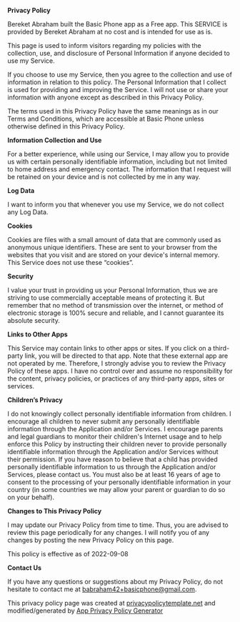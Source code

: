 **Privacy Policy**

Bereket Abraham built the Basic Phone app as a Free app. This SERVICE is provided by Bereket Abraham at no cost and is intended for use as is.

This page is used to inform visitors regarding my policies with the collection, use, and disclosure of Personal Information if anyone decided to use my Service.

If you choose to use my Service, then you agree to the collection and use of information in relation to this policy. The Personal Information that I collect is used for providing and improving the Service. I will not use or share your information with anyone except as described in this Privacy Policy.

The terms used in this Privacy Policy have the same meanings as in our Terms and Conditions, which are accessible at Basic Phone unless otherwise defined in this Privacy Policy.

**Information Collection and Use**

For a better experience, while using our Service, I may allow you to provide us with certain personally identifiable information, including but not limited to home address and emergency contact. The information that I request will be retained on your device and is not collected by me in any way.

**Log Data**

I want to inform you that whenever you use my Service, we do not collect any Log Data.

**Cookies**

Cookies are files with a small amount of data that are commonly used as anonymous unique identifiers. These are sent to your browser from the websites that you visit and are stored on your device's internal memory. This Service does not use these “cookies”.

**Security**

I value your trust in providing us your Personal Information, thus we are striving to use commercially acceptable means of protecting it. But remember that no method of transmission over the internet, or method of electronic storage is 100% secure and reliable, and I cannot guarantee its absolute security.

**Links to Other Apps**

This Service may contain links to other apps or sites. If you click on a third-party link, you will be directed to that app. Note that these external app are not operated by me. Therefore, I strongly advise you to review the Privacy Policy of these apps. I have no control over and assume no responsibility for the content, privacy policies, or practices of any third-party apps, sites or services.

**Children’s Privacy**

I do not knowingly collect personally identifiable information from children. I encourage all children to never submit any personally identifiable information through the Application and/or Services. I encourage parents and legal guardians to monitor their children's Internet usage and to help enforce this Policy by instructing their children never to provide personally identifiable information through the Application and/or Services without their permission. If you have reason to believe that a child has provided personally identifiable information to us through the Application and/or Services, please contact us. You must also be at least 16 years of age to consent to the processing of your personally identifiable information in your country (in some countries we may allow your parent or guardian to do so on your behalf).

**Changes to This Privacy Policy**

I may update our Privacy Policy from time to time. Thus, you are advised to review this page periodically for any changes. I will notify you of any changes by posting the new Privacy Policy on this page.

This policy is effective as of 2022-09-08

**Contact Us**

If you have any questions or suggestions about my Privacy Policy, do not hesitate to contact me at babraham42+basicphone@gmail.com.

This privacy policy page was created at [privacypolicytemplate.net](https://privacypolicytemplate.net) and modified/generated by [App Privacy Policy Generator](https://app-privacy-policy-generator.nisrulz.com/)
